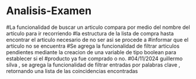 # Analisis-Examen
#La funcionalidad de buscar un articulo compara por medio del nombre del articulo para ir recorriendo
#la estructura de la lista de compra hasta encontrar el articulo necesario de no ser asi se procede a
#informar que el articulo no se encuentra
#Se agrega la funcionalidad de filtrar articulos pendientes mediante la creacion de una variable de tipo boolean para establecer si el
#producto ya fue comprado o no.
#04/11/2024 guillermo silva , se agrega la funcionalidad de filtrar entradas por palabras clave , retornando una lista de las coincidencias encontradas
